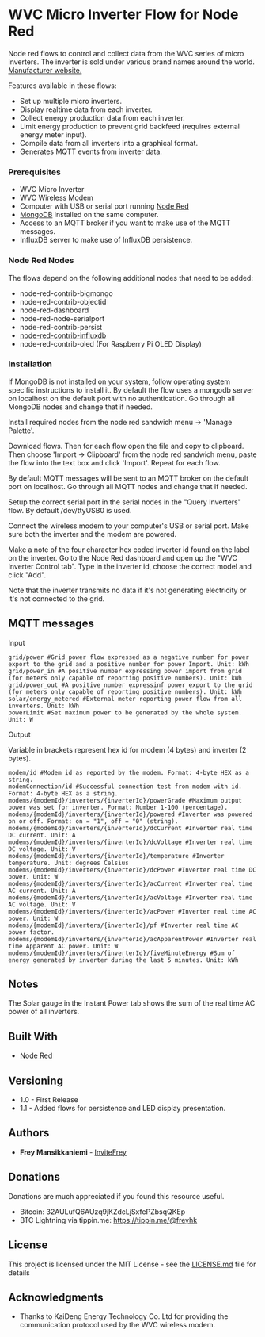 # WVC Micro Inverter Flow for Node Red

Node red flows to control and collect data from the WVC series of micro inverters. The inverter is sold under various brand names around the world. [Manufacturer website.](http://www.kaidengdg.com/en/pvsystem.html)

Features available in these flows:

* Set up multiple micro inverters.
* Display realtime data from each inverter.
* Collect energy production data from each inverter.
* Limit energy production to prevent grid backfeed (requires external energy meter input).
* Compile data from all inverters into a graphical format.
* Generates MQTT events from inverter data.

### Prerequisites

* WVC Micro Inverter
* WVC Wireless Modem
* Computer with USB or serial port running [Node Red](https://nodered.org)
* [MongoDB](https://www.mongodb.com) installed on the same computer.
* Access to an MQTT broker if you want to make use of the MQTT messages.
* InfluxDB server to make use of InfluxDB persistence.

### Node Red Nodes

The flows depend on the following additional nodes that need to be added:

* node-red-contrib-bigmongo
* node-red-contrib-objectid
* node-red-dashboard
* node-red-node-serialport
* node-red-contrib-persist
* [node-red-contrib-influxdb](https://flows.nodered.org/node/node-red-contrib-influxdb)
* node-red-contrib-oled (For Raspberry Pi OLED Display)

### Installation

If MongoDB is not installed on your system, follow operating system specific instructions to install it. By default the flow uses a mongodb server on localhost on the default port with no authentication. Go through all MongoDB nodes and change that if needed.

Install required nodes from the node red sandwich menu -> 'Manage Palette'.

Download flows. Then for each flow open the file and copy to clipboard. Then choose 'Import -> Clipboard' from the node red sandwich menu, paste the flow into the text box and click 'Import'. Repeat for each flow.

By default MQTT messages will be sent to an MQTT broker on the default port on localhost. Go through all MQTT nodes and change that if needed.

Setup the correct serial port in the serial nodes in the "Query Inverters" flow. By default /dev/ttyUSB0 is used.

Connect the wireless modem to your computer's USB or serial port. Make sure both the inverter and the modem are powered.

Make a note of the four character hex coded inverter id found on the label on the inverter. Go to the Node Red dashboard and open up the "WVC Inverter Control tab". Type in the inverter id, choose the correct model and click "Add".

Note that the inverter transmits no data if it's not generating electricity or it's not connected to the grid.

## MQTT messages

Input

```
grid/power #Grid power flow expressed as a negative number for power export to the grid and a positive number for power Import. Unit: kWh
grid/power_in #A positive number expressing power import from grid (for meters only capable of reporting positive numbers). Unit: kWh
grid/power_out #A positive number expressinf power export to the grid (for meters only capable of reporting positive numbers). Unit: kWh
solar/energy_metered #External meter reporting power flow from all inverters. Unit: kWh
powerLimit #Set maximum power to be generated by the whole system. Unit: W
```

Output

Variable in brackets represent hex id for modem (4 bytes) and inverter (2 bytes).
```
modem/id #Modem id as reported by the modem. Format: 4-byte HEX as a string.
modemConnection/id #Successful connection test from modem with id. Format: 4-byte HEX as a string.
modems/{modemId}/inverters/{inverterId}/powerGrade #Maximum output power was set for inverter. Format: Number 1-100 (percentage).
modems/{modemId}/inverters/{inverterId}/powered #Inverter was powered on or off. Format: on = "1", off = "0" (string).
modems/{modemId}/inverters/{inverterId}/dcCurrent #Inverter real time DC current. Unit: A
modems/{modemId}/inverters/{inverterId}/dcVoltage #Inverter real time DC voltage. Unit: V
modems/{modemId}/inverters/{inverterId}/temperature #Inverter temperature. Unit: degrees Celsius
modems/{modemId}/inverters/{inverterId}/dcPower #Inverter real time DC power. Unit: W
modems/{modemId}/inverters/{inverterId}/acCurrent #Inverter real time AC current. Unit: A
modems/{modemId}/inverters/{inverterId}/acVoltage #Inverter real time AC voltage. Unit: V
modems/{modemId}/inverters/{inverterId}/acPower #Inverter real time AC power. Unit: W
modems/{modemId}/inverters/{inverterId}/pf #Inverter real time AC power factor.
modems/{modemId}/inverters/{inverterId}/acApparentPower #Inverter real time Apparent AC power. Unit: W
modems/{modemId}/inverters/{inverterId}/fiveMinuteEnergy #Sum of energy generated by inverter during the last 5 minutes. Unit: kWh
```
## Notes

The Solar gauge in the Instant Power tab shows the sum of the real time AC power of all inverters. 


## Built With

* [Node Red](https://nodered.org)


## Versioning

* 1.0 - First Release
* 1.1 - Added flows for persistence and LED display presentation.

## Authors

* **Frey Mansikkaniemi** - [InviteFrey](https://github.com/invite-frey)

## Donations

Donations are much appreciated if you found this resource useful. 

* Bitcoin: 32AULufQ6AUzq9jKZdcLjSxfePZbsqQKEp
* BTC Lightning via tippin.me: https://tippin.me/@freyhk

## License

This project is licensed under the MIT License - see the [LICENSE.md](LICENSE.md) file for details

## Acknowledgments

* Thanks to KaiDeng Energy Technology Co. Ltd for providing the communication protocol used by the WVC wireless modem.
